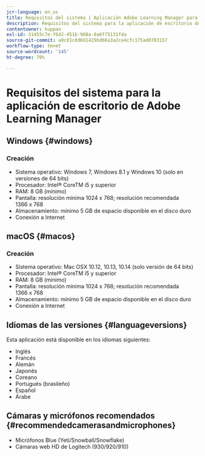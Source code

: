 ```yaml
---
jcr-language: en_us
title: Requisitos del sistema | Aplicación Adobe Learning Manager para escritorio
description: Requisitos del sistema para la aplicación de escritorio de Adobe Learning Manager
contentowner: kuppan
exl-id: 31455c7e-f642-451b-968a-8a6f75131fda
source-git-commit: a0c01c0d691429bd66a3a2ce4cfc175ad0703157
workflow-type: tm+mt
source-wordcount: '145'
ht-degree: 70%

---
```


# Requisitos del sistema para la aplicación de escritorio de Adobe Learning Manager

## Windows {#windows}

### Creación

* Sistema operativo: Windows 7, Windows 8.1 y Windows 10 (solo en versiones de 64 bits)
* Procesador: Intel® CoreTM i5 y superior
* RAM: 8 GB (mínimo)
* Pantalla: resolución mínima 1024 x 768; resolución recomendada 1366 x 768
* Almacenamiento: mínimo 5 GB de espacio disponible en el disco duro
* Conexión a Internet

## macOS {#macos}

### Creación

* Sistema operativo: Mac OSX 10.12, 10.13, 10.14 (solo versión de 64 bits)
* Procesador: Intel® CoreTM i5 y superior
* RAM: 8 GB (mínimo)
* Pantalla: resolución mínima 1024 x 768; resolución recomendada 1366 x 768
* Almacenamiento: mínimo 5 GB de espacio disponible en el disco duro
* Conexión a Internet

## Idiomas de las versiones {#languageversions}

Esta aplicación está disponible en los idiomas siguientes:

* Inglés
* Francés
* Alemán
* Japonés
* Coreano
* Portugués (brasileño)
* Español
* Árabe

## Cámaras y micrófonos recomendados {#recommendedcamerasandmicrophones}

* Micrófonos Blue (Yeti/Snowball/Snowflake)
* Cámaras web HD de Logitech (930/920/910)

